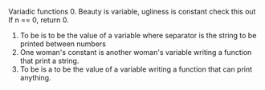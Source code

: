 Variadic functions
0. Beauty is variable, ugliness is constant
check this out If n == 0, return 0.
1. To be is to be the value of a variable
where separator is the string to be printed between numbers
2. One woman's constant is another woman's variable
writing a function that print a string.
3. To be is a to be the value of a variable
writing a function that can print anything.
